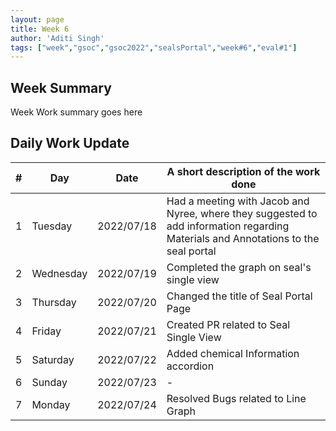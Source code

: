 ```yaml
---
layout: page
title: Week 6
author: 'Aditi Singh'
tags: ["week","gsoc","gsoc2022","sealsPortal","week#6","eval#1"]
---
```


## Week Summary

Week Work summary goes here 

## Daily Work Update

|\#|Day|Date|A short description of the work done|  
|---	|---	|---	|---	|   
|1   	| Tuesday  	|   2022/07/18	| Had a meeting with Jacob and Nyree, where they suggested to add information regarding Materials and Annotations to the seal portal |
|2   	| Wednesday |  2022/07/19 	| Completed the graph on seal's single view|
|3   	| Thursday  |   2022/07/20	| Changed the title of Seal Portal Page |
|4   	| Friday  	|   2022/07/21	| Created PR related to Seal Single View |  
|5   	| Saturday  |  2022/07/22	| Added chemical Information accordion |  
|6   	| Sunday  	|   2022/07/23	| - |  
|7    | Monday    |   2022/07/24  | Resolved Bugs related to Line Graph |
